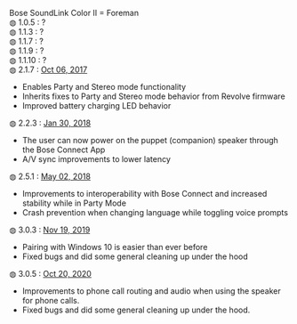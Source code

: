 Bose SoundLink Color II = Foreman<br>
&#9677; 1.0.5 : ?<br>
&#9677; 1.1.3 : ?<br>
&#9677; 1.1.7 : ?<br>
&#9677; 1.1.9 : ?<br>
&#9677; 1.1.10 : ?<br>
&#9677; 2.1.7 : <a href="https://community.bose.com/t5/Portable-Archive/Firmware-Release-2-1-7-SoundLink-Color-II-Bluetooth-speakers/m-p/78633">Oct 06, 2017</a></br>
<ul>
  <li>Enables Party and Stereo mode functionality</li>
  <li>Inherits fixes to Party and Stereo mode behavior from Revolve firmware</li>
  <li>Improved battery charging LED behavior</li>
</ul>
&#9677; 2.2.3 : <a href="https://community.bose.com/t5/Portable-Archive/New-firmware-available-for-the-on-the-go-Bluetooth-Speakers/m-p/108096">Jan 30, 2018</a></br>
<ul>
  <li>The user can now power on the puppet (companion) speaker through the Bose Connect App</li>
  <li>A/V sync improvements to lower latency</li>
</ul>
&#9677; 2.5.1 : <a href="https://community.bose.com/t5/Portable-Archive/New-firmware-release-for-SoundLink-speakers-and-SoundWear/td-p/124184">May 02, 2018</a></br>
<ul>
  <li>Improvements to interoperability with Bose Connect and increased stability while in Party Mode</li>
  <li>Crash prevention when changing language while toggling voice prompts</li>
</ul>
&#9677; 3.0.3 : <a href="https://community.bose.com/t5/Portable/SoundLink-Color-II-and-Micro-Firmware-Update-3-0-3-November-19th/m-p/252484">Nov 19, 2019</a><br>
<ul>
  <li>Pairing with Windows 10 is easier than ever before</li>
  <li>Fixed bugs and did some general cleaning up under the hood</li>
</ul>
&#9677; 3.0.5 : <a href="https://community.bose.com/t5/Portable/SoundLink-Color-II-Firmware-update-3-0-5-October-20th-2020/m-p/557286">Oct 20, 2020</a><br>
<ul>
  <li>Improvements to phone call routing and audio when using the speaker for phone calls.</li>
  <li>Fixed bugs and did some general cleaning up under the hood.</li>
</ul>
